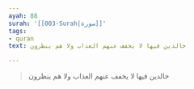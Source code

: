```yaml
---
ayah: 88
surah: '[[003-Surah|سورة]]'
tags:
- quran
text: خالدين فيها لا يخفف عنهم العذاب ولا هم ينظرون

---
```

> خالدين فيها لا يخفف عنهم العذاب ولا هم ينظرون
